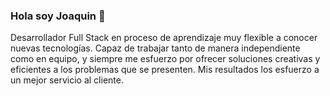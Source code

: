 ### Hola soy Joaquin 👋

Desarrollador Full Stack en proceso de aprendizaje muy flexible a conocer nuevas tecnologías. Capaz de trabajar tanto de manera independiente como en equipo, y siempre me esfuerzo por ofrecer soluciones creativas y eficientes a los problemas que se presenten. Mis resultados los esfuerzo a un mejor servicio al cliente.

<!--
**juacomiranda/juacomiranda** is a ✨ _special_ ✨ repository because its `README.md` (this file) appears on your GitHub profile.

Here are some ideas to get you started:

- 🔭 I’m currently working on ...
- 🌱 I’m currently learning ...
- 👯 I’m looking to collaborate on ...
- 🤔 I’m looking for help with ...
- 💬 Ask me about ...
- 📫 How to reach me: ...
- 😄 Pronouns: ...
- ⚡ Fun fact: ...
-->
